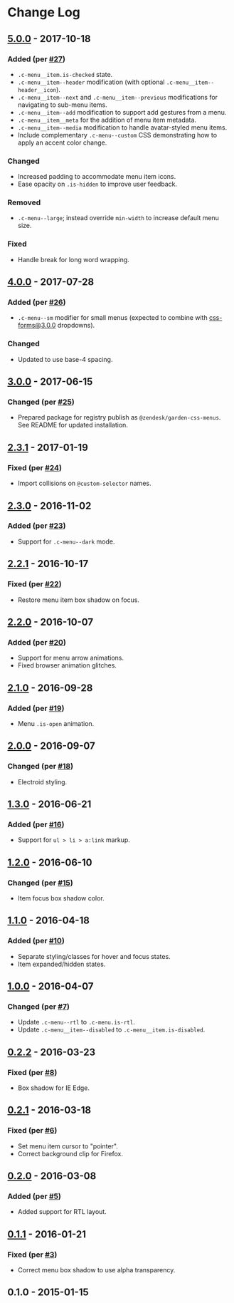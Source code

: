 # Change Log

## [5.0.0] - 2017-10-18
### Added (per [#27](https://github.com/zendeskgarden/css-menus/pull/27))
- `.c-menu__item.is-checked` state.
- `.c-menu__item--header` modification (with optional
  `.c-menu__item--header__icon`).
- `.c-menu__item--next` and `.c-menu__item--previous` modifications for
  navigating to sub-menu items.
- `.c-menu__item--add` modification to support add gestures from a menu.
- `.c-menu__item__meta` for the addition of menu item metadata.
- `.c-menu__item--media` modification to handle avatar-styled menu
  items.
- Include complementary `.c-menu--custom` CSS demonstrating how to apply
  an accent color change.

### Changed
- Increased padding to accommodate menu item icons.
- Ease opacity on `.is-hidden` to improve user feedback.

### Removed
- `.c-menu--large`; instead override `min-width` to increase default
  menu size.

### Fixed
- Handle break for long word wrapping.

## [4.0.0] - 2017-07-28
### Added (per [#26](https://github.com/zendeskgarden/css-menus/pull/26))
- `.c-menu--sm` modifier for small menus (expected to combine with
  [css-forms@3.0.0](https://github.com/zendeskgarden/css-forms/releases/tag/v3.0.0)
  dropdowns).

### Changed
- Updated to use base-4 spacing.

## [3.0.0] - 2017-06-15
### Changed (per [#25](https://github.com/zendeskgarden/css-menus/pull/25))
- Prepared package for registry publish as `@zendesk/garden-css-menus`.
  See README for updated installation.

## [2.3.1] - 2017-01-19
### Fixed (per [#24](https://github.com/zendeskgarden/css-menus/pull/24))
- Import collisions on `@custom-selector` names.

## [2.3.0] - 2016-11-02
### Added (per [#23](https://github.com/zendeskgarden/css-menus/pull/23))
- Support for `.c-menu--dark` mode.

## [2.2.1] - 2016-10-17
### Fixed (per [#22](https://github.com/zendeskgarden/css-menus/pull/22))
- Restore menu item box shadow on focus.

## [2.2.0] - 2016-10-07
### Added (per [#20](https://github.com/zendeskgarden/css-menus/pull/20))
- Support for menu arrow animations.
- Fixed browser animation glitches.

## [2.1.0] - 2016-09-28
### Added (per [#19](https://github.com/zendeskgarden/css-menus/pull/19))
- Menu `.is-open` animation.

## [2.0.0] - 2016-09-07
### Changed (per [#18](https://github.com/zendeskgarden/css-menus/pull/18))
- Electroid styling.

## [1.3.0] - 2016-06-21
### Added (per [#16](https://github.com/zendeskgarden/css-menus/pull/16))
- Support for `ul > li > a:link` markup.

## [1.2.0] - 2016-06-10
### Changed (per [#15](https://github.com/zendeskgarden/css-menus/pull/15))
- Item focus box shadow color.

## [1.1.0] - 2016-04-18
### Added (per [#10](https://github.com/zendeskgarden/css-menus/pull/10))
- Separate styling/classes for hover and focus states.
- Item expanded/hidden states.

## [1.0.0] - 2016-04-07
### Changed (per [#7](https://github.com/zendeskgarden/css-menus/pull/7))
- Update `.c-menu--rtl` to `.c-menu.is-rtl`.
- Update `.c-menu__item--disabled` to `.c-menu__item.is-disabled`.

## [0.2.2] - 2016-03-23
### Fixed (per [#8](https://github.com/zendeskgarden/css-menus/pull/8))
- Box shadow for IE Edge.

## [0.2.1] - 2016-03-18
### Fixed (per [#6](https://github.com/zendeskgarden/css-menus/pull/6))
- Set menu item cursor to "pointer".
- Correct background clip for Firefox.

## [0.2.0] - 2016-03-08
### Added (per [#5](https://github.com/zendeskgarden/css-menus/pull/5))
- Added support for RTL layout.

## [0.1.1] - 2016-01-21
### Fixed (per [#3](https://github.com/zendeskgarden/css-menus/pull/3))
- Correct menu box shadow to use alpha transparency.

## 0.1.0 - 2015-01-15

[5.0.0]: https://github.com/zendeskgarden/css-menus/compare/v4.0.0...v5.0.0
[4.0.0]: https://github.com/zendeskgarden/css-menus/compare/v3.0.0...v4.0.0
[3.0.0]: https://github.com/zendeskgarden/css-menus/compare/2.3.1...v3.0.0
[2.3.1]: https://github.com/zendeskgarden/css-menus/compare/2.3.0...2.3.1
[2.3.0]: https://github.com/zendeskgarden/css-menus/compare/2.2.1...2.3.0
[2.2.1]: https://github.com/zendeskgarden/css-menus/compare/2.2.0...2.2.1
[2.2.0]: https://github.com/zendeskgarden/css-menus/compare/2.1.0...2.2.0
[2.1.0]: https://github.com/zendeskgarden/css-menus/compare/2.0.0...2.1.0
[2.0.0]: https://github.com/zendeskgarden/css-menus/compare/1.3.0...2.0.0
[1.3.0]: https://github.com/zendeskgarden/css-menus/compare/1.2.0...1.3.0
[1.2.0]: https://github.com/zendeskgarden/css-menus/compare/1.1.0...1.2.0
[1.1.0]: https://github.com/zendeskgarden/css-menus/compare/1.0.0...1.1.0
[1.0.0]: https://github.com/zendeskgarden/css-menus/compare/0.2.2...1.0.0
[0.2.2]: https://github.com/zendeskgarden/css-menus/compare/0.2.1...0.2.2
[0.2.1]: https://github.com/zendeskgarden/css-menus/compare/0.2.0...0.2.1
[0.2.0]: https://github.com/zendeskgarden/css-menus/compare/0.1.1...0.2.0
[0.1.1]: https://github.com/zendeskgarden/css-menus/compare/0.1.0...0.1.1
